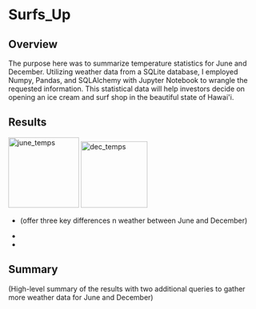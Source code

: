 # Surfs_Up

## Overview

The purpose here was to summarize temperature statistics for June and December. Utilizing weather data from a SQLite database, I employed Numpy, Pandas, and SQLAlchemy with Jupyter Notebook to wrangle the requested information. This statistical data will help investors decide on opening an ice cream and surf shop in the beautiful state of Hawai'i.

## Results

<img width="141" alt="june_temps" src="https://user-images.githubusercontent.com/95881678/155637838-f66b66df-cb29-4e5c-8a77-43837e0394c3.png">  <img width="133" alt="dec_temps" src="https://user-images.githubusercontent.com/95881678/155637892-d1a77b19-f634-4a3b-819b-8ff1eec67256.png">

* (offer three key differences n weather between June and December)

*

*

## Summary 

(High-level summary of the results with two additional queries to gather more weather data for June and December)
